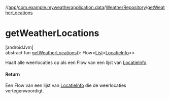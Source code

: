 //[app](../../../index.md)/[com.example.myweatherapplication.data](../index.md)/[WeatherRepository](index.md)/[getWeatherLocations](get-weather-locations.md)

# getWeatherLocations

[androidJvm]\
abstract fun [getWeatherLocations](get-weather-locations.md)(): Flow&lt;[List](https://kotlinlang.org/api/latest/jvm/stdlib/kotlin.collections/-list/index.html)&lt;[LocatieInfo](../../com.example.myweatherapplication.ui.model/-locatie-info/index.md)&gt;&gt;

Haalt alle weerlocaties op als een Flow van een lijst van [LocatieInfo](../../com.example.myweatherapplication.ui.model/-locatie-info/index.md).

#### Return

Een Flow van een lijst van [LocatieInfo](../../com.example.myweatherapplication.ui.model/-locatie-info/index.md) die de weerlocaties vertegenwoordigt.
